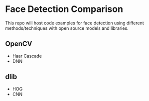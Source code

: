 # Face Detection Comparison
This repo will host code examples for face detection using different methods/techniques with open source models and libraries.

## OpenCV
- Haar Cascade
- DNN

## dlib
- HOG
- CNN
